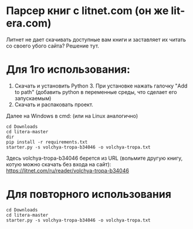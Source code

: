 Парсер книг с litnet.com (он же lit-era.com) 
===================

Литнет не дает скачивать доступные вам книги и заставляет их читать со своего убого сайта? Решение тут.

# Для 1го использования:
1. Скачать и установить Python 3. При установке нажать галочку "Add to path" (добавить python в переменные среды, что сделает его запускаемым)
2. Скачать и распаковать проект. 

Далее на Windows в cmd: (или на Linux аналогично)
```
cd Downloads
cd litera-master
dir
pip install -r requirements.txt
starter.py -s volchya-tropa-b34046 -o volchya-tropa.txt
```
Здесь volchya-tropa-b34046 берется из URL (вольмите другую книгу, котую можно скачать без входа на сайт):
https://litnet.com/ru/reader/volchya-tropa-b34046

# Для повторного использования
```
cd Downloads
cd litera-master
starter.py -s volchya-tropa-b34046 -o volchya-tropa.txt
```
